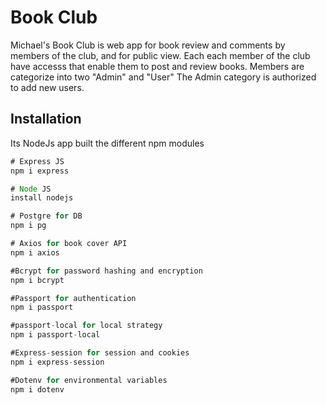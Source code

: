 # Book Club

Michael's Book Club is  web app for book review and comments by members of the club, and for public view.
Each each member of the club have accesss that enable them to post and review books.
Members are categorize into two "Admin" and "User"
The Admin category is authorized to add new users.

## Installation
Its NodeJs app built the different npm modules


```javascript
# Express JS
npm i express

# Node JS
install nodejs

# Postgre for DB
npm i pg

# Axios for book cover API
npm i axios

#Bcrypt for password hashing and encryption
npm i bcrypt

#Passport for authentication
npm i passport

#passport-local for local strategy
npm i passport-local

#Express-session for session and cookies
npm i express-session

#Dotenv for environmental variables
npm i dotenv

